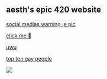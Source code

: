 <title> aesths website </title>

## aesth's epic 420 website

[social medias warning ;e pic](https://lelcool.github.io/index.html)

[click me ](https://lelcool.github.io/click)

[uwu](https://lelcool.github.io/uwu)

[top ten gay people](/toptengaypeople)

<img src="https://cdn.discordapp.com/attachments/715866467920510987/778629324156174366/image0.png" />
